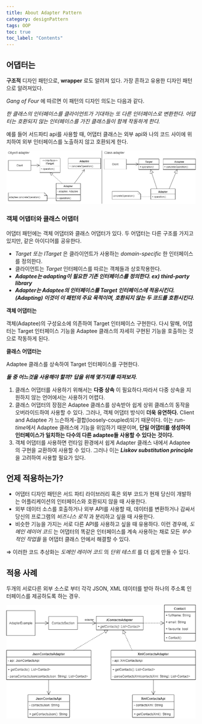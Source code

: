 ```yaml
---
title: About Adapter Pattern
category: designPattern
tags: OOP
toc: true
toc_label: "Contents"
---
```


## 어댑터는

**구조적** 디자인 패턴으로, **wrapper** 로도 알려져 있다. 가장 흔하고 유용한 디자인 패턴으로 알려져있다.

_Gang of Four_ 에 따르면 이 패턴의 디자인 의도는 다음과 같다.

_한 클래스의 인터페이스를 클라이언트가 기대하는 또 다른 인터페이스로 변환한다. 어댑터는 호환되지 않는 인터페이스를 가진 클래스들이 함께 작동하게 한다._

예를 들어 서드파티 api를 사용할 때, 어댑터 클래스는 외부 api와 나의 코드 사이에 위치하여 외부 인터페이스를 노출하지 않고 호환되게 한다.

![adapter pattern diagram1](/assets/images/adapter0.png)

### 객체 어댑터와 클래스 어댑터

어댑터 패턴에는 객체 어댑터와 클래스 어댑터가 있다. 두 어댑터는 다른 구조를 가지고 있지만, 같은 아이디어를 공유한다.

- _Target 또는 ITarget_ 은 클라이언트가 사용하는 _domain-specific_ 한 인터페이스를 정의한다.
- 클라이언트는 _Target_ 인터페이스를 따르는 객체들과 상호작용한다.
- **_Adaptee는 adapting이 필요한 기존 인터페이스를 정의한다. ex) third-party library_**
- **_Adapter는 Adaptee의 인터페이스를 Target 인터페이스에 적응시킨다.(Adapting)
  이것이 이 패턴의 주요 목적이며, 호환되지 않는 두 코드를 호환시킨다._**

**객체 어댑터는**

객체(Adaptee)의 구성요소에 의존하여 Target 인터페이스 구현한다. 다시 말해, 어댑터는 Target 인터페이스 기능을 Adaptee 클래스의 자세히 구현된 기능을 호출하는 것으로 작동하게 된다.

**클래스 어댑터는**

Adaptee 클래스를 상속하여 Target 인터페이스를 구현한다.

**_둘 중 어느것을 사용해야 할까? 답을 위해 몇가지를 따져보자._**

1. 클래스 어댑터를 사용하기 위해서는 **다중 상속** 이 필요하다.따라서 다중 상속을 지원하지 않는 언어에서는 사용하기 어렵다.
2. 클래스 어댑터의 장점은 Adaptee 클래스를 상속받아 쉽게 상위 클래스의 동작을 오버라이드하여 사용할 수 있다. 그러나, 객체 어댑터 방식이 **더욱 유연하다.** Client and Adaptee 가 느슨하게-결합(loosely-coupled)되기 때문이다. 이는 *run-time*에서 Adaptee 클래스에 기능을 위임하기 때문이며, **단일 어댑터를 생성하여 인터페이스가 일치하는 다수의 다른 adaptee들 사용할 수 있다는 것이다.**
3. 객체 어댑터를 사용하면 런타임 환경에서 쉽게 Adapter 클래스 내에서 Adaptee 의 구현을 교환하여 사용할 수 있다. 그러나 이는 **_Liskov substitution principle_** 을 고려하여 사용할 필요가 있다.

## 언제 적용하는가?

- 어댑터 디자인 패턴은 서드 파티 라이브러리 혹은 외부 코드가 현재 당신이 개발하는 어플리케이션의 인터페이스와 호환되지 않을 때 사용한다.
- 외부 데이터 소스를 호출하거나 외부 API를 사용할 때, 데이터를 변환하거나 감싸서 당신의 프로그램의 _비즈니스 로직_ 과 분리하고 싶을 때 사용한다.
- 비슷한 기능을 가지는 서로 다른 API를 사용하고 싶을 때 유용하다. 이런 경우에, _도메인 레이어 코드_ 는 어댑터의 똑같은 인터페이스를 계속 사용하는 채로 모든 _부수적인 작업들_ 을 어댑터 클래스 안에서 해결할 수 있다.

⇒ 이러한 코드 추상화는 _도메인 레이어 코드_ 의 _단위 테스트_ 를 더 쉽게 만들 수 있다.

## 적용 사례

두개의 서로다른 외부 소스로 부터 각각 JSON, XML 데이터를 받아 하나의 주소록 인터페이스를 제공하도록 하는 경우.

![adapter pattern diagram2](/assets/images/adapter1.png)
